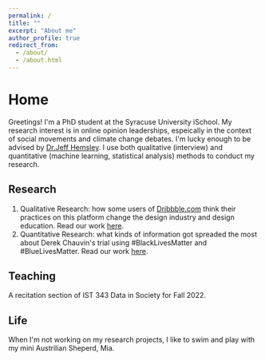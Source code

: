 ```yaml
---
permalink: /
title: ""
excerpt: "About me"
author_profile: true
redirect_from: 
  - /about/
  - /about.html
---
```


# Home

Greetings! I'm a PhD student at the Syracuse University iSchool. My research interest is in online opinion leaderships, espeically in the context of social movements and climate change debates. I'm lucky enough to be advised by [Dr.Jeff Hemsley](https://ischool.syr.edu/jeff-hemsley/). I use both qualitative (interview) and quantitative (machine learning, statistical analysis) methods to conduct my research. 

## Research

1. Qualitative Research: how some users of [Dribbble.com](https://dribbble.com) think their practices on this platform change the design industry and design education. Read our work [here](https://asistdl.onlinelibrary.wiley.com/doi/abs/10.1002/pra2.604).
2. Quantitative Research: what kinds of information got spreaded the most about Derek Chauvin's trial using #BlackLivesMatter and #BlueLivesMatter. Read our work [here](https://asistdl.onlinelibrary.wiley.com/doi/abs/10.1002/pra2.689).

## Teaching

A recitation section of IST 343 Data in Society for Fall 2022.

## Life

When I'm not working on my research projects, I like to swim and play with my mini Austrilian Sheperd, Mia.


